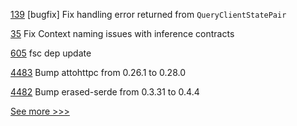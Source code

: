 
[139](https://github.com/hyperledger-labs/yui-relayer/pull/139) [bugfix] Fix handling error returned from `QueryClientStatePair`

[35](https://github.com/hyperledger-labs/pdo-contracts/pull/35) Fix Context naming issues with inference contracts

[605](https://github.com/hyperledger-labs/fabric-token-sdk/pull/605) fsc dep update

[4483](https://github.com/hyperledger/iroha/pull/4483) Bump attohttpc from 0.26.1 to 0.28.0

[4482](https://github.com/hyperledger/iroha/pull/4482) Bump erased-serde from 0.3.31 to 0.4.4


[See more >>>](https://start-here.hyperledger.org/pull-requests)
